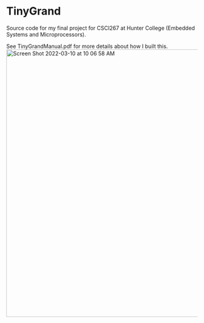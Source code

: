 # TinyGrand

Source code for my final project for CSCI267 at Hunter College (Embedded Systems and Microprocessors).

See TinyGrandManual.pdf for more details about how I built this.
<img width="705" alt="Screen Shot 2022-03-10 at 10 06 58 AM" src="https://user-images.githubusercontent.com/29495809/157690707-a7b6a00a-a48d-4973-b960-d514bc8d8661.png">
